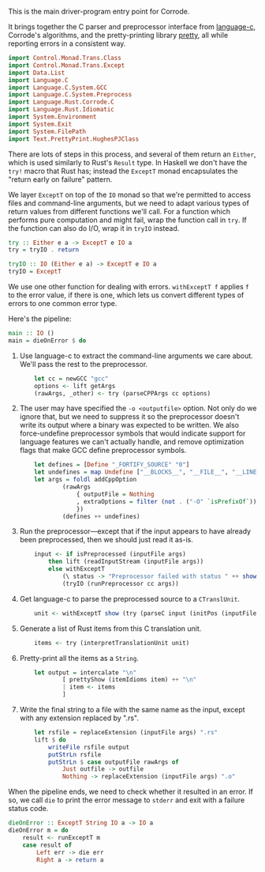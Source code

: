 This is the main driver-program entry point for Corrode.

It brings together the C parser and preprocessor interface from
[language-c](http://hackage.haskell.org/package/language-c), Corrode's
algorithms, and the pretty-printing library
[pretty](https://hackage.haskell.org/package/pretty), all while
reporting errors in a consistent way.

```haskell
import Control.Monad.Trans.Class
import Control.Monad.Trans.Except
import Data.List
import Language.C
import Language.C.System.GCC
import Language.C.System.Preprocess
import Language.Rust.Corrode.C
import Language.Rust.Idiomatic
import System.Environment
import System.Exit
import System.FilePath
import Text.PrettyPrint.HughesPJClass
```

There are lots of steps in this process, and several of them return an
`Either`, which is used similarly to Rust's `Result` type. In Haskell we
don't have the `try!` macro that Rust has; instead the `ExceptT` monad
encapsulates the "return early on failure" pattern.

We layer `ExceptT` on top of the `IO` monad so that we're permitted to
access files and command-line arguments, but we need to adapt various
types of return values from different functions we'll call. For a
function which performs pure computation and might fail, wrap the
function call in `try`. If the function can also do I/O, wrap it in
`tryIO` instead.

```haskell
try :: Either e a -> ExceptT e IO a
try = tryIO . return

tryIO :: IO (Either e a) -> ExceptT e IO a
tryIO = ExceptT
```

We use one other function for dealing with errors. `withExceptT f`
applies `f` to the error value, if there is one, which lets us convert
different types of errors to one common error type.

Here's the pipeline:

```haskell
main :: IO ()
main = dieOnError $ do
```

1. Use language-c to extract the command-line arguments we care about.
   We'll pass the rest to the preprocessor.

    ```haskell
        let cc = newGCC "gcc"
        options <- lift getArgs
        (rawArgs, _other) <- try (parseCPPArgs cc options)
    ```

1. The user may have specified the `-o <outputfile>` option. Not only do
   we ignore that, but we need to suppress it so the preprocessor
   doesn't write its output where a binary was expected to be written.
   We also force-undefine preprocessor symbols that would indicate
   support for language features we can't actually handle, and remove
   optimization flags that make GCC define preprocessor symbols.

    ```haskell
        let defines = [Define "_FORTIFY_SOURCE" "0"]
        let undefines = map Undefine ["__BLOCKS__", "__FILE__", "__LINE__"]
        let args = foldl addCppOption
                (rawArgs
                    { outputFile = Nothing
                    , extraOptions = filter (not . ("-O" `isPrefixOf`)) (extraOptions rawArgs)
                    })
                (defines ++ undefines)
    ```

1. Run the preprocessor&mdash;except that if the input appears to have
   already been preprocessed, then we should just read it as-is.

    ```haskell
        input <- if isPreprocessed (inputFile args)
            then lift (readInputStream (inputFile args))
            else withExceptT
                (\ status -> "Preprocessor failed with status " ++ show status)
                (tryIO (runPreprocessor cc args))
    ```

1. Get language-c to parse the preprocessed source to a `CTranslUnit`.

    ```haskell
        unit <- withExceptT show (try (parseC input (initPos (inputFile args))))
    ```

1. Generate a list of Rust items from this C translation unit.

    ```haskell
        items <- try (interpretTranslationUnit unit)
    ```

1. Pretty-print all the items as a `String`.

    ```haskell
        let output = intercalate "\n"
                [ prettyShow (itemIdioms item) ++ "\n"
                | item <- items
                ]
    ```

1. Write the final string to a file with the same name as the input,
   except with any extension replaced by ".rs".

    ```haskell
        let rsfile = replaceExtension (inputFile args) ".rs"
        lift $ do
            writeFile rsfile output
            putStrLn rsfile
            putStrLn $ case outputFile rawArgs of
                Just outfile -> outfile
                Nothing -> replaceExtension (inputFile args) ".o"
    ```

When the pipeline ends, we need to check whether it resulted in an
error. If so, we call `die` to print the error message to `stderr` and
exit with a failure status code.

```haskell
dieOnError :: ExceptT String IO a -> IO a
dieOnError m = do
    result <- runExceptT m
    case result of
        Left err -> die err
        Right a -> return a
```
